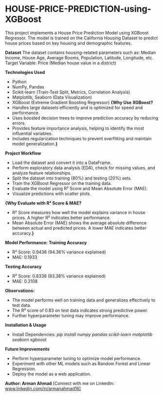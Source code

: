 # HOUSE-PRICE-PREDICTION-using-XGBoost

This project implements a House Price Prediction Model using XGBoost Regressor. The model is trained on the California Housing Dataset to predict house prices based on key housing and demographic features.

**Dataset**
The dataset contains housing-related parameters such as: 
Median Income, House Age, Average Rooms, Population, Latitude, Longitude, etc.
Target Variable: Price (Median house value in a district)

**Technologies Used**
* Python
* NumPy, Pandas
* Scikit-learn (Train-Test Split, Metrics, Correlation Analysis)
* Matplotlib, Seaborn (Data Visualization)
* XGBoost (Extreme Gradient Boosting Regressor)
**{Why Use XGBoost?**
* Handles large datasets efficiently and is optimized for speed and performance.
* Uses boosted decision trees to improve prediction accuracy by reducing errors.
* Provides feature importance analysis, helping to identify the most influential variables.
* Includes regularization techniques to prevent overfitting and maintain model generalization.**}**
  
**Project Workflow**
* Load the dataset and convert it into a DataFrame.
* Perform exploratory data analysis (EDA), check for missing values, and analyze feature relationships.
* Split the dataset into training (80%) and testing (20%) sets.
* Train the XGBoost Regressor on the training data.
* Evaluate the model using R² Score and Mean Absolute Error (MAE).
* Visualize predictions with scatter plots.

**{Why Evaluate with R² Score & MAE?**
* R² Score measures how well the model explains variance in house prices. A higher R² indicates better performance.
* Mean Absolute Error (MAE) shows the average absolute difference between actual and predicted prices. A lower MAE indicates better accuracy.**}**
  
**Model Performance:**
**Training Accuracy**
* R² Score: 0.9436 (94.36% variance explained)
* MAE: 0.1933
  
**Testing Accuracy**
* R² Score: 0.8338 (83.38% variance explained)
* MAE: 0.3108
  
**Observations:**
* The model performs well on training data and generalizes effectively to test data.
* The R² score of 0.83 on test data indicates strong predictive power.
* Further hyperparameter tuning may improve performance.
  
**Installation & Usage**
* Install Dependencies:
*pip install numpy pandas scikit-learn matplotlib seaborn xgboost*

**Future Improvements**
* Perform hyperparameter tuning to optimize model performance.
* Experiment with other ML models such as Random Forest and Linear Regression.
* Deploy the model as a web application.
  
**Author: Arman Ahmad**
[Connect with me on LinkedIn: www.linkedin.com/in/armanahmad16]

